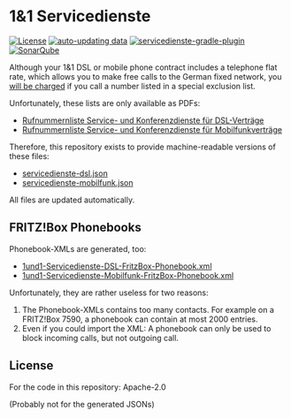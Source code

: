 # 1&1 Servicedienste
<!-- markdown-link-check-disable -->
[![License](https://img.shields.io/github/license/chkpnt/1und1-Servicedienste.svg?label=License)](https://tldrlegal.com/license/apache-license-2.0-(apache-2.0)) 
[![auto-updating data](https://github.com/chkpnt/1und1-Servicedienste/workflows/auto-updating%20data/badge.svg)](https://github.com/chkpnt/1und1-Servicedienste/actions?query=workflow%3A%22auto-updating+data%22)
[![servicedienste-gradle-plugin](https://github.com/chkpnt/1und1-Servicedienste/workflows/servicedienste-gradle-plugin/badge.svg)](https://github.com/chkpnt/1und1-Servicedienste/actions?query=workflow%3Aservicedienste-gradle-plugin)
[![SonarQube](https://img.shields.io/badge/SonarQube-sonar.chkpnt.de-blue.svg)](https://sonar.chkpnt.de/dashboard?id=servicedienste-gradle-plugin)
<!-- markdown-link-check-enable -->

Although your 1&1 DSL or mobile phone contract includes a telephone flat rate, which allows you to make free calls
to the German fixed network, you [will be charged](https://hilfe-center.1und1.de/rechnung-c85326/rechnungspositionen-c85331/berechnung-von-service--und-konferenzdiensten-a793873.html)
if you call a number listed in a special exclusion list.

Unfortunately, these lists are only available as PDFs:
* [Rufnummernliste Service- und Konferenzdienste für DSL-Verträge](https://hilfe-center.1und1.de/bin_dea/article/793873/DSL_Rufnummernliste_Service_und_Konferenzdienste.pdf)
* [Rufnummernliste Service- und Konferenzdienste für Mobilfunkverträge](https://hilfe-center.1und1.de/bin_dea/article/793873/Mobile_Rufnummernliste_Service_und_Konferenzdienste.pdf)

Therefore, this repository exists to provide machine-readable versions of these files:
* [servicedienste-dsl.json](servicedienste-dsl.json)
* [servicedienste-mobilfunk.json](servicedienste-mobilfunk.json)

All files are updated automatically.

## FRITZ!Box Phonebooks 

Phonebook-XMLs are generated, too:
* [1und1-Servicedienste-DSL-FritzBox-Phonebook.xml](1und1-Servicedienste-DSL-FritzBox-Phonebook.xml)
* [1und1-Servicedienste-Mobilfunk-FritzBox-Phonebook.xml](1und1-Servicedienste-Mobilfunk-FritzBox-Phonebook.xml)

Unfortunately, they are rather useless for two reasons:
1. The Phonebook-XMLs contains too many contacts. For example on a FRITZ!Box 7590, a phonebook can contain at most 2000 entries.
1. Even if you could import the XML: A phonebook can only be used to block incoming calls, but not outgoing call.

## License

For the code in this repository: Apache-2.0

(Probably not for the generated JSONs)
